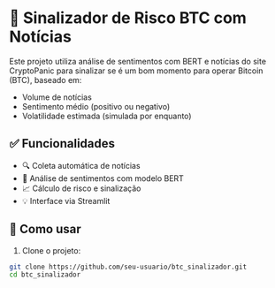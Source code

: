 # 🚦 Sinalizador de Risco BTC com Notícias

Este projeto utiliza análise de sentimentos com BERT e notícias do site CryptoPanic para sinalizar se é um bom momento para operar Bitcoin (BTC), baseado em:

- Volume de notícias
- Sentimento médio (positivo ou negativo)
- Volatilidade estimada (simulada por enquanto)

## ✅ Funcionalidades

- 🔍 Coleta automática de notícias
- 🧠 Análise de sentimentos com modelo BERT
- 📈 Cálculo de risco e sinalização
- 💡 Interface via Streamlit

## 🚀 Como usar

1. Clone o projeto:
```bash
git clone https://github.com/seu-usuario/btc_sinalizador.git
cd btc_sinalizador
